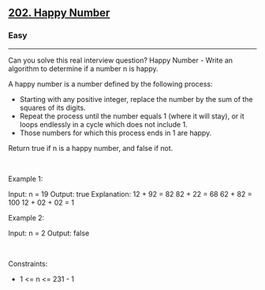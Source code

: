 <h2><a href="https://leetcode.com/problems/happy-number/">202. Happy Number</a></h2><h3>Easy</h3><hr>Can you solve this real interview question? Happy Number - Write an algorithm to determine if a number n is happy.

A happy number is a number defined by the following process:

 * Starting with any positive integer, replace the number by the sum of the squares of its digits.
 * Repeat the process until the number equals 1 (where it will stay), or it loops endlessly in a cycle which does not include 1.
 * Those numbers for which this process ends in 1 are happy.

Return true if n is a happy number, and false if not.

 

Example 1:


Input: n = 19
Output: true
Explanation:
12 + 92 = 82
82 + 22 = 68
62 + 82 = 100
12 + 02 + 02 = 1


Example 2:


Input: n = 2
Output: false


 

Constraints:

 * 1 <= n <= 231 - 1